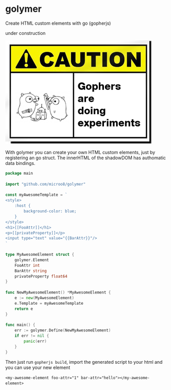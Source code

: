 # golymer
Create HTML custom elements with go (gopherjs)

under construction

![Caution image](caution.png)

With golymer you can create your own HTML custom elements, just by registering an go struct. The innerHTML of the shadowDOM has authomatic data bindings.

```go
package main

import "github.com/microo8/golymer"

const myAwesomeTemplate = `
<style>
	:host {
		background-color: blue;
	}
</style>
<h1>[[FooAttr]]</h1>
<p>[[privateProperty]]</p>
<input type="text" value="{{BarAttr}}"/>
`

type MyAwesomeElement struct {
	golymer.Element
	FooAttr int
	BarAttr string
	privateProperty float64
}

func NewMyAwesomeElement() *MyAwesomeElement {
	e := new(MyAwesomeElement)
	e.Template = myAwesomeTemplate
	return e
}

func main() {
	err := golymer.Define(NewMyAwesomeElement)
	if err != nil {
		panic(err)
	}
}
```

Then just run `gopherjs build`, import the generated script to your html and you can use your new element

`<my-awesome-element foo-attr="1" bar-attr="hello"></my-awesome-element>`
